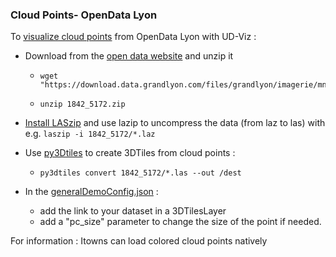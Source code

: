 ### Cloud Points- OpenData Lyon

To [visualize cloud points](http://rict2.liris.cnrs.fr/UD-Viz/UD-Viz-Core/examples/DemoPC/Demo.html) from OpenData Lyon with UD-Viz :

* Download from the [open data website](https://data.beta.grandlyon.com/jeux-de-donnees/nuage-points-lidar-2015-metropole-lyon/donnees) and unzip it
  -     wget "https://download.data.grandlyon.com/files/grandlyon/imagerie/mnt2015/lidar/1842_5172.zip" 
  -     unzip 1842_5172.zip

* [Install LASzip](https://github.com/VCityTeam/UD-SV/blob/master/Tools/ToolForPointClouds.md#laszip) 
  and use lazip to uncompress the data (from laz to las) with e.g. `laszip -i 1842_5172/*.laz`

* Use [py3Dtiles](https://github.com/Oslandia/py3dtiles) to create 3DTiles from cloud points : 
  - `py3dtiles convert 1842_5172/*.las --out /dest`

* In the [generalDemoConfig.json](https://github.com/VCityTeam/UD-Viz/blob/master/UD-Viz-Core/examples/data/config/generalDemoConfig.json) :   
  * add the link to your dataset in a 3DTilesLayer
  * add a "pc_size" parameter to change the size of the point if needed. 

For information : Itowns can load colored cloud points natively


